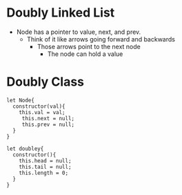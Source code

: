 # Doubly Linked List
- Node has a pointer to value, next, and prev.
    - Think of it like arrows going forward and backwards
        - Those arrows point to the next node
            - The node can hold a value

# Doubly Class
```
let Node{
  constructor(val){
    this.val = val;
     this.next = null;
     this.prev = null;
  }
}

let doubley{
  constructor(){
    this.head = null;
    this.tail = null;
    this.length = 0;
  }
}
```